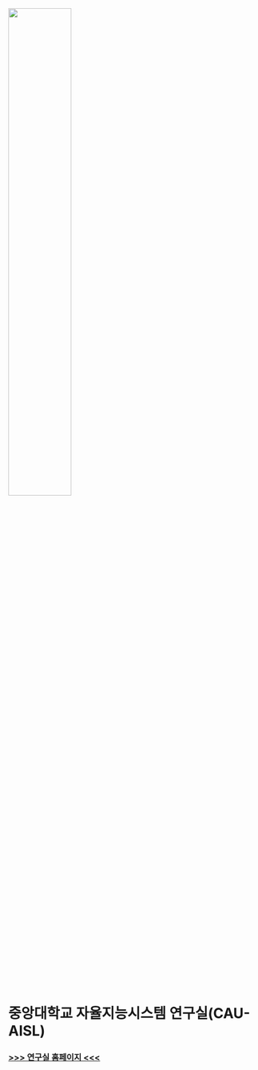 <img src="https://github.com/CAU-AISL/.github/assets/60354633/6ba0d7a6-1cf1-493a-8d77-976c483e1431" width="50%"/>

# 중앙대학교 자율지능시스템 연구실(CAU-AISL)

### [>>> 연구실 홈페이지 <<<](https://sites.google.com/view/cau-aisl/home)






